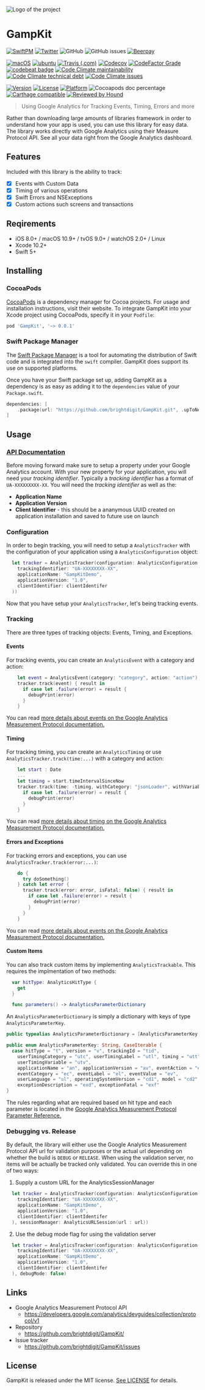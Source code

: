 ![Logo of the project](https://raw.githubusercontent.com/brightdigit/GampKit/master/logo.png)

# GampKit

[![SwiftPM](https://img.shields.io/badge/SPM-Linux%20%7C%20iOS%20%7C%20macOS%20%7C%20watchOS%20%7C%20tvOS-success?logo=swift)](https://swift.org)
[![Twitter](https://img.shields.io/badge/twitter-@brightdigit-blue.svg?style=flat)](http://twitter.com/brightdigit)
![GitHub](https://img.shields.io/github/license/brightdigit/GampKit)
![GitHub issues](https://img.shields.io/github/issues/brightdigit/GampKit)
[![Beerpay](https://img.shields.io/beerpay/brightdigit/GampKit.svg)](https://beerpay.io/brightdigit/GampKit)

[![macOS](https://github.com/brightdigit/GampKit/workflows/macOS/badge.svg)](https://github.com/brightdigit/GampKit/actions?query=workflow%3AmacOS)
[![ubuntu](https://github.com/brightdigit/GampKit/workflows/ubuntu/badge.svg)](https://github.com/brightdigit/GampKit/actions?query=workflow%3Aubuntu)
[![Travis (.com)](https://img.shields.io/travis/com/brightdigit/GampKit?logo=travis)](https://travis-ci.com/brightdigit/GampKit)
[![Codecov](https://img.shields.io/codecov/c/github/brightdigit/GampKit)](https://codecov.io/gh/brightdigit/GampKit)
[![CodeFactor Grade](https://img.shields.io/codefactor/grade/github/brightdigit/GampKit)](https://www.codefactor.io/repository/github/brightdigit/GampKit)
[![codebeat badge](https://codebeat.co/badges/4f86fb90-f8de-40c5-ab63-e6069cde5002)](https://codebeat.co/projects/github-com-brightdigit-GampKit-master)
[![Code Climate maintainability](https://img.shields.io/codeclimate/maintainability/brightdigit/GampKit)](https://codeclimate.com/github/brightdigit/GampKit)
[![Code Climate technical debt](https://img.shields.io/codeclimate/tech-debt/brightdigit/GampKit?label=debt)](https://codeclimate.com/github/brightdigit/GampKit)
[![Code Climate issues](https://img.shields.io/codeclimate/issues/brightdigit/GampKit)](https://codeclimate.com/github/brightdigit/GampKit)

[![Version](https://img.shields.io/cocoapods/v/GampKit.svg?style=flat)](https://cocoapods.org/pods/GampKit)
[![License](https://img.shields.io/cocoapods/l/GampKit.svg?style=flat)](https://cocoapods.org/pods/GampKit)
[![Platform](https://img.shields.io/cocoapods/p/GampKit.svg?style=flat)](https://cocoapods.org/pods/GampKit)
![Cocoapods doc percentage](https://img.shields.io/cocoapods/metrics/doc-percent/GampKit)
[![Carthage compatible](https://img.shields.io/badge/Carthage-compatible-4BC51D.svg?style=flat)](https://github.com/Carthage/Carthage)
[![Reviewed by Hound](https://img.shields.io/badge/Reviewed_by-Hound-8E64B0.svg)](https://houndci.com)


> Using Google Analytics for Tracking Events, Timing, Errors and more

Rather than downloading large amounts of libraries framework in order to understand how your app is used, you can use this library for easy data. The library works directly with Google Analytics using their Measure Protocol API. See all your data right from the Google Analytics dashboard.

## Features

Included with this library is the ability to track:

- [x] Events with Custom Data
- [x] Timing of various operations
- [x] Swift Errors and NSExceptions
- [x] Custom actions such screens and transactions

## Reqirements

- iOS 8.0+ / macOS 10.9+ / tvOS 9.0+ / watchOS 2.0+ / Linux 
- Xcode 10.2+
- Swift 5+

## Installing 

### CocoaPods

[CocoaPods](https://cocoapods.org) is a dependency manager for Cocoa projects. For usage and installation instructions, visit their website. To integrate GampKit into your Xcode project using CocoaPods, specify it in your `Podfile`:

```ruby
pod 'GampKit', '~> 0.0.1'
```

### Swift Package Manager

The [Swift Package Manager](https://swift.org/package-manager/) is a tool for automating the distribution of Swift code and is integrated into the `swift` compiler. GampKit does support its use on supported platforms.

Once you have your Swift package set up, adding GampKit as a dependency is as easy as adding it to the `dependencies` value of your `Package.swift`.

```swift
dependencies: [
    .package(url: "https://github.com/brightdigit/GampKit.git", .upToNextMajor(from: "0.0.1"))
]
```

## Usage

### [API Documentation](/Documentation/Reference/README.md)

Before moving forward make sure to setup a property under your Google Analytics account. With your new property for your application, you will need your _tracking identifier_. Typically a _tracking identifier_ has a format of `UA-XXXXXXXXX-XX`. You will need the _tracking identifier_ as well as the:

- **Application Name**
- **Application Version**
- **Client Identifier** - this should be a ananymous UUID created on application installation and saved to future use on launch

### Configuration

In order to begin tracking, you will need to setup a `AnalyticsTracker` with the configuration of your application using a `AnalyticsConfiguration` object:

```swift
  let tracker = AnalyticsTracker(configuration: AnalyticsConfiguration(
    trackingIdentifier: "UA-XXXXXXXX-XX",
    applicationName: "GampKitDemo",
    applicationVersion: "1.0",
    clientIdentifier: clientIdentifer
  ))
```

Now that you have setup your `AnalyticsTracker`, let's being tracking events.

### Tracking

There are three types of tracking objects: Events, Timing, and Exceptions.

#### Events

For tracking events, you can create an `AnalyticsEvent` with a category and action:

```swift
    let event = AnalyticsEvent(category: "category", action: "action")
    tracker.track(event) { result in
      if case let .failure(error) = result {
        debugPrint(error)
      }
    }
```

You can read [more details about events on the Google Analytics Measurement Protocol documentation.](https://developers.google.com/analytics/devguides/collection/protocol/v1/devguide#event)

#### Timing

For tracking timing, you can create an `AnalyticsTiming` or use `AnalyticsTracker.track(time:...)` with a category and action:

```swift
    let start : Date
    ...
    let timing = start.timeIntervalSinceNow
    tracker.track(time: -timing, withCategory: "jsonLoader", withVariable: "load") { result in
      if case let .failure(error) = result {
        debugPrint(error)
      }
    }
```

You can read [more details about timing on the Google Analytics Measurement Protocol documentation.](https://developers.google.com/analytics/devguides/collection/protocol/v1/devguide#usertiming)

#### Errors and Exceptions

For tracking errors and exceptions, you can use `AnalyticsTracker.track(error:...)`:

```swift
    do {
      try doSomething()
    } catch let error {
      tracker.track(error: error, isFatal: false) { result in
        if case let .failure(error) = result {
          debugPrint(error)
        }
      }
    }
```

You can read [more details about events on the Google Analytics Measurement Protocol documentation.](https://developers.google.com/analytics/devguides/collection/protocol/v1/devguide#exception)

#### Custom Items

You can also track custom items by implementing `AnalyticsTrackable`. This requires the implmentation of two methods:

```swift
  var hitType: AnalyticsHitType {
    get
  }

  func parameters() -> AnalyticsParameterDictionary
```

An `AnalyticsParameterDictionary` is simply a dictionary with keys of type `AnalyticsParameterKey`.

```swift
public typealias AnalyticsParameterDictionary = [AnalyticsParameterKey: Any]

public enum AnalyticsParameterKey: String, CaseIterable {
  case hitType = "t", version = "v", trackingId = "tid",
    userTimingCategory = "utc", userTimingLabel = "utl", timing = "utt", clientId = "cid",
    userTimingVariable = "utv",
    applicationName = "an", applicationVersion = "av", eventAction = "ea",
    eventCategory = "ec", eventLabel = "el", eventValue = "ev",
    userLanguage = "ul", operatingSystemVersion = "cd1", model = "cd2",
    exceptionDescription = "exd", exceptionFatal = "exf"
}
```

The rules regarding what are required based on hit type and each parameter is located in the [Google Analytics Measurement Protocol Parameter Reference.](https://developers.google.com/analytics/devguides/collection/protocol/v1/parameters)

### Debugging vs. Release

By default, the library will either use the Google Analytics Measurement Protocol API url for validation purposes or the actual url depending on whether the build is `DEBUG` or `RELEASE`. When using the validation server, no items will be actually be tracked only validated. You can override this in one of two ways:

1. Supply a custom URL for the AnalyticsSessionManager

  ```swift
    let tracker = AnalyticsTracker(configuration: AnalyticsConfiguration(
      trackingIdentifier: "UA-XXXXXXXX-XX",
      applicationName: "GampKitDemo",
      applicationVersion: "1.0",
      clientIdentifier: clientIdentifer
    ), sessionManager: AnalyticsURLSession(url : url))
  ```

2. Use the debug mode flag for using the validation server 

  ```swift
    let tracker = AnalyticsTracker(configuration: AnalyticsConfiguration(
      trackingIdentifier: "UA-XXXXXXXX-XX",
      applicationName: "GampKitDemo",
      applicationVersion: "1.0",
      clientIdentifier: clientIdentifer
    ), debugMode: false)
  ```

## Links

- Google Analytics Measurement Protocol API
  - https://developers.google.com/analytics/devguides/collection/protocol/v1
- Repository
  - https://github.com/brightdigit/GampKit/
- Issue tracker
  - https://github.com/brightdigit/GampKit/issues

## License

GampKit is released under the MIT license. [See LICENSE](https://github.com/brightdigit/GampKit/blob/master/LICENSE) for details.
